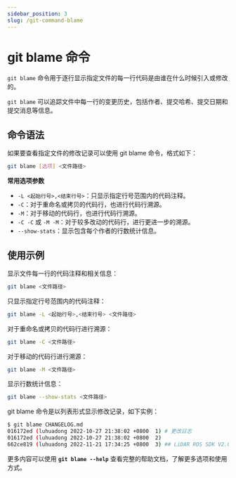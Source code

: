 ```yaml
---
sidebar_position: 3
slug: /git-command-blame
---
```


# git blame 命令

`git blame` 命令用于逐行显示指定文件的每一行代码是由谁在什么时候引入或修改的。

`git blame` 可以追踪文件中每一行的变更历史，包括作者、提交哈希、提交日期和提交消息等信息。



## 命令语法

如果要查看指定文件的修改记录可以使用 git blame 命令，格式如下：

```bash
git blame [选项] <文件路径>
```

**常用选项参数**

- `-L <起始行号>,<结束行号>`：只显示指定行号范围内的代码注释。
- `-C`：对于重命名或拷贝的代码行，也进行代码行溯源。
- `-M`：对于移动的代码行，也进行代码行溯源。
- `-C -C` 或 `-M -M`：对于较多改动的代码行，进行更进一步的溯源。
- `--show-stats`：显示包含每个作者的行数统计信息。



## 使用示例

显示文件每一行的代码注释和相关信息：

```bash
git blame <文件路径>
```

只显示指定行号范围内的代码注释：

```bash
git blame -L <起始行号>,<结束行号> <文件路径>
```

对于重命名或拷贝的代码行进行溯源：

```bash
git blame -C <文件路径>
```

对于移动的代码行进行溯源：

```bash
git blame -M <文件路径>
```

显示行数统计信息：

```bash
git blame --show-stats <文件路径>
```

git blame 命令是以列表形式显示修改记录，如下实例：

```bash
$ git blame CHANGELOG.md 
016172ed (luhuadong 2022-10-27 21:38:02 +0800  1) # 更改日志
016172ed (luhuadong 2022-10-27 21:38:02 +0800  2) 
662ce819 (luhuadong 2022-11-21 17:34:25 +0800  3) ## LiDAR ROS SDK V2.0.0
```


更多内容可以使用 **`git blame --help`** 查看完整的帮助文档，了解更多选项和使用方式。
